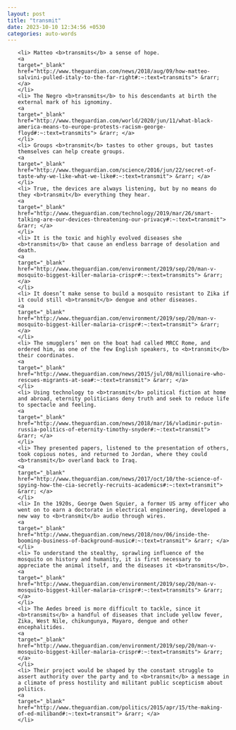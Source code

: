 ```yaml
---
layout: post
title: "transmit"
date: 2023-10-10 12:34:56 +0530
categories: auto-words
---
```

<ol>

    <li> Matteo <b>transmits</b> a sense of hope.
    <a 
    target="_blank" 
    href="http://www.theguardian.com/news/2018/aug/09/how-matteo-salvini-pulled-italy-to-the-far-right#:~:text=transmits"> &rarr; </a>
    </li>
    <li> The Negro <b>transmits</b> to his descendants at birth the external mark of his ignominy.
    <a 
    target="_blank" 
    href="http://www.theguardian.com/world/2020/jun/11/what-black-america-means-to-europe-protests-racism-george-floyd#:~:text=transmits"> &rarr; </a>
    </li>
    <li> Groups <b>transmit</b> tastes to other groups, but tastes themselves can help create groups.
    <a 
    target="_blank" 
    href="http://www.theguardian.com/science/2016/jun/22/secret-of-taste-why-we-like-what-we-like#:~:text=transmit"> &rarr; </a>
    </li>
    <li> True, the devices are always listening, but by no means do they <b>transmit</b> everything they hear.
    <a 
    target="_blank" 
    href="http://www.theguardian.com/technology/2019/mar/26/smart-talking-are-our-devices-threatening-our-privacy#:~:text=transmit"> &rarr; </a>
    </li>
    <li> It is the toxic and highly evolved diseases she <b>transmits</b> that cause an endless barrage of desolation and death.
    <a 
    target="_blank" 
    href="http://www.theguardian.com/environment/2019/sep/20/man-v-mosquito-biggest-killer-malaria-crispr#:~:text=transmits"> &rarr; </a>
    </li>
    <li> It doesn’t make sense to build a mosquito resistant to Zika if it could still <b>transmit</b> dengue and other diseases.
    <a 
    target="_blank" 
    href="http://www.theguardian.com/environment/2019/sep/20/man-v-mosquito-biggest-killer-malaria-crispr#:~:text=transmit"> &rarr; </a>
    </li>
    <li> The smugglers’ men on the boat had called MRCC Rome, and ordered him, as one of the few English speakers, to <b>transmit</b> their coordinates.
    <a 
    target="_blank" 
    href="http://www.theguardian.com/news/2015/jul/08/millionaire-who-rescues-migrants-at-sea#:~:text=transmit"> &rarr; </a>
    </li>
    <li> Using technology to <b>transmit</b> political fiction at home and abroad, eternity politicians deny truth and seek to reduce life to spectacle and feeling.
    <a 
    target="_blank" 
    href="http://www.theguardian.com/news/2018/mar/16/vladimir-putin-russia-politics-of-eternity-timothy-snyder#:~:text=transmit"> &rarr; </a>
    </li>
    <li> They presented papers, listened to the presentation of others, took copious notes, and returned to Jordan, where they could <b>transmit</b> overland back to Iraq.
    <a 
    target="_blank" 
    href="http://www.theguardian.com/news/2017/oct/10/the-science-of-spying-how-the-cia-secretly-recruits-academics#:~:text=transmit"> &rarr; </a>
    </li>
    <li> In the 1920s, George Owen Squier, a former US army officer who went on to earn a doctorate in electrical engineering, developed a new way to <b>transmit</b> audio through wires.
    <a 
    target="_blank" 
    href="http://www.theguardian.com/news/2018/nov/06/inside-the-booming-business-of-background-music#:~:text=transmit"> &rarr; </a>
    </li>
    <li> To understand the stealthy, sprawling influence of the mosquito on history and humanity, it is first necessary to appreciate the animal itself, and the diseases it <b>transmits</b>.
    <a 
    target="_blank" 
    href="http://www.theguardian.com/environment/2019/sep/20/man-v-mosquito-biggest-killer-malaria-crispr#:~:text=transmits"> &rarr; </a>
    </li>
    <li> The Aedes breed is more difficult to tackle, since it <b>transmits</b> a handful of diseases that include yellow fever, Zika, West Nile, chikungunya, Mayaro, dengue and other encephalitides.
    <a 
    target="_blank" 
    href="http://www.theguardian.com/environment/2019/sep/20/man-v-mosquito-biggest-killer-malaria-crispr#:~:text=transmits"> &rarr; </a>
    </li>
    <li> Their project would be shaped by the constant struggle to assert authority over the party and to <b>transmit</b> a message in a climate of press hostility and militant public scepticism about politics.
    <a 
    target="_blank" 
    href="http://www.theguardian.com/politics/2015/apr/15/the-making-of-ed-miliband#:~:text=transmit"> &rarr; </a>
    </li>